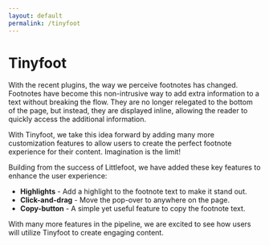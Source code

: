 ```yaml
---
layout: default
permalink: /tinyfoot
---
```


# Tinyfoot

With the recent plugins, the way we perceive footnotes has changed. Footnotes have become this non-intrusive way to  add extra information to a text without breaking the flow. They are no longer relegated to the bottom of  the page, but instead, they are displayed inline, allowing the reader to quickly access the additional information.

With Tinyfoot, we take this idea forward by adding many more customization features to allow users to create  the perfect footnote experience for their content. Imagination is the limit!

Building from the success of Littlefoot, we have added these key features to enhance the user experience:
- **Highlights** -  Add a highlight to the footnote text to make it stand out.
- **Click-and-drag** - Move the pop-over to anywhere on the page.
- **Copy-button** - A simple yet useful feature to  copy the footnote text.

With many more features in the pipeline, we are excited to see how users will utilize Tinyfoot to create engaging content.

